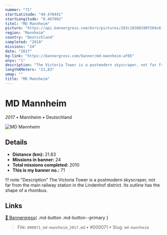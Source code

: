 ```yaml
---
nummer: "71"
startLatitude: "49.478441"
startLongitude: "8.467882"
titel: "MD Mannheim"
picture: "https://api.bannergress.com/bnrs/pictures/283c10308199f204c61fd64d8eccd3e7"
region: "Mannheim"
country: "Deutschland"
completed: "2010"
missions: "24"
date: "2017"
bg-link: "https://bannergress.com/banner/md-mannheim-af05"
onyx: "1"
description: "The Victoria Tower is a postmodern skyscraper, not far from the main railway station in the Lindenhof district.  Its outline has the shape of a rhombus."
lengthKMeters: "21,83"
umap: ""
title: "MD Mannheim"
---
```

# MD Mannheim

*2017* • Mannheim • Deutschland

![MD Mannheim](https://api.bannergress.com/bnrs/pictures/283c10308199f204c61fd64d8eccd3e7)

## Details
- **Distance (km):** 21.83
- **Missions in banner:** 24
- **Total missions completed:** 2010
- **This is my banner no.:** 71


!!! note "Description"
    The Victoria Tower is a postmodern skyscraper, not far from the main railway station in the Lindenhof district.  Its outline has the shape of a rhombus.



## Links
[🔗 Bannergress](https://bannergress.com/banner/md-mannheim-af05){ .md-button .md-button--primary }



> File: `000071_md-mannheim_2017.md` • #000071 • Slug: `md-mannheim`
